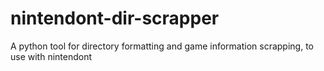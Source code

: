 # nintendont-dir-scrapper
A python tool for directory formatting and game information scrapping, to use with nintendont 
